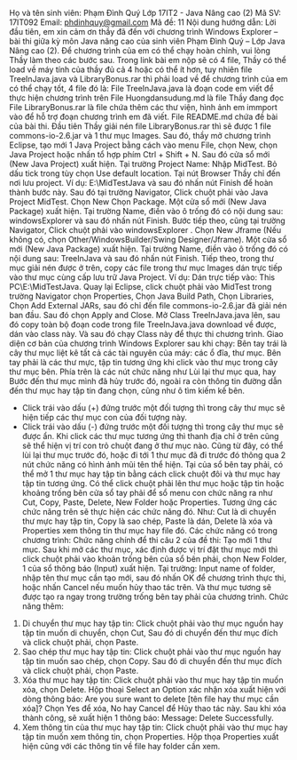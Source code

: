 Họ và tên sinh viên: Phạm Đình Quý
Lớp 17IT2 - Java Nâng cao (2)
Mã SV: 17IT092
Email: phdinhquy@gmail.com
Mã đề: 11
Nội dung hướng dẫn:
Lời đầu tiên, em xin cảm ơn thầy đã đến với chương trình Windows Explorer – bài thi giữa kỳ môn Java nâng cao của sinh viên Phạm Đình Quý – Lớp Java Nâng cao (2).
Để chương trình của em có thể chạy hoàn chỉnh, vui lòng Thầy làm theo các bước sau.
Trong link bài em nộp sẽ có 4 file, Thầy có thể load về máy tính của thầy đủ cả 4 hoặc có thể ít hơn, tuy nhiên file TreeInJava.java và LibraryBonus.rar thì phải load về để chương trình của em có thể chạy tốt, 4 file đó là: 
File TreeInJava.java là đoạn code em viết để thực hiện chương trình trên
File Huongdansudung.md là file Thầy đang đọc
File LibraryBonus.rar là file chứa thêm các thư viện, hình ảnh em immport vào để hỗ trợ đoạn chương trình em đã viết.
File README.md chứa đề bài của bài thi.
Đầu tiên Thầy giải nén file LibraryBonus.rar thì sẽ được 1 file commons-io-2.6.jar và 1 thư mục Images.
Sau đó, thầy mở chương trình Eclipse, tạo mới 1 Java Project bằng cách vào menu File, chọn New, chọn Java Project hoặc nhấn tổ hợp phím Ctrl + Shift + N. Sau đó cửa sổ mới (New Java Project) xuất hiện. Tại trường Project Name: Nhập MidTest. Bỏ dấu tick trong tùy chọn Use default location. Tại nút Browser Thầy chỉ đến nơi lưu project. Ví dụ: E:\MidTestJava và sau đó nhấn nút Finish để hoàn thành bước này.
Sau đó tại trường Navigator, Click chuột phải vào Java Project MidTest. Chọn New Chọn Package. Một cửa sổ mới (New Java Package) xuất hiện. Tại trường Name, điền vào ô trống đó có nội dung sau: windowsExplorer và sau đó nhấn nút Finish.
Bước tiếp theo, cũng  tại trường Navigator, Click chuột phải vào windowsExplorer . Chọn New Jframe (Nếu không có, chọn Other/WindowsBuilder/Swing Designer/Jframe). Một cửa sổ mới (New Java Package) xuất hiện. Tại trường Name, điền vào ô trống đó có nội dung sau: TreeInJava và sau đó nhấn nút Finish.
Tiếp theo, trong thư mục giải nén được ở trên, copy các file trong thư mục Images dán trực tiếp vào thư mục cùng cấp lưu trữ Java Project. Ví dụ: Dán trực tiếp vào: This PC\E:\MidTestJava.
Quay lại Eclipse, click chuột phải vào MidTest trong trường Navigator chọn Properties, Chọn Java Build Path, Chọn Libraries, Chọn Add External JARs, sau đó chỉ đến file commons-io-2.6.jar đã giải nén ban đầu. Sau đó chọn Apply and Close.
Mở Class TreeInJava.java lên, sau đó copy toàn bộ đoạn code trong file TreeInJava.java download về được, dán vào class này. Và sau đó chạy Class này để thực thi chương trình.
Giao diện cơ bản của chương trình Windows Explorer sau khi chạy:
Bên tay trái là cây thư mục liệt kê tất cả các tài nguyên của máy: các ổ đĩa, thư mục. Bên tay phải là các thư mực, tập tin tương ứng khi click vào thư mục trong cây thư mục bên. Phía trên là các nút chức năng như Lùi lại thư mục qua, hay Bước đến thư mục mình đã hủy trước đó, ngoài ra còn thông tin đường dẫn đến thư mục hay tập tin đang chọn, cũng như ô tìm kiếm kế bên.
+ Click trái vào dấu (+) đứng trước một đối tượng thì trong cây thư mục sẽ hiện tiếp các thư mục con của đối tượng này. 
+ Click trái vào dấu (-) đứng trước một đối tượng thì trong cây thư mục sẽ được ẩn.
Khi click các thư mục tương ứng thì thanh địa chỉ ở trên cũng sẽ thể hiện vị trí con trỏ chuột đang ở thư mục nào.
Cũng từ đây, có thể lùi lại thư mục trước đó, hoặc đi tới 1 thư mục đã đi trước đó thông qua 2 nút chức năng có hình ảnh mũi tên thể hiện.
Tại của sổ bên tay phải, có thể mở 1 thư mục hay tập tin bằng cách click chuột đôi và thư mục hay tập tin tương ứng.
Có thể click chuột phải lên thư mục hoặc tập tin hoặc khoảng trống bên cửa sổ tay phải để sổ menu con chức năng ra như Cut, Copy, Paste, Delete, New Folder hoặc Properties. Tương ứng các chức năng trên sẽ thực hiện các chức năng đó. Như: Cut là di chuyển thư mực hay tập tin, Copy là sao chép, Paste là dán, Delete là xóa và Properties xem thông tin thư mục hay file đó.
Các chức năng có trong chương trình: 
Chức năng chính để thi câu 2 của đề thi: Tạo mới 1 thư mục.
Sau khi mở các thư mục, xác định được vị trí đặt thư mục mới thì click chuột phải vào khoản trống bên của sổ bên phải, chọn New Folder, 1 của sổ thông báo (Input) xuất hiện. Tại trường: Input name of folder, nhập tên thư mục cần tạo mới, sau đó nhấn OK để chương trình thực thi, hoặc nhấn Cancel nếu muốn hủy thao tác trên. Và thư mục tương sẽ được tạo ra ngay trong trường trống bên tay phải của chương trình.
Chức năng thêm:
1.	Di chuyển thư mục hay tập tin: Click chuột phải vào thư mục nguồn hay tập tin muốn di chuyển, chọn Cut, Sau đó di chuyển đến thư mục đích và click chuột phải, chọn Paste.
2.	Sao chép thư mục hay tập tin: Click chuột phải vào thư mục nguồn hay tập tin muốn sao chép, chọn Copy. Sau đó di chuyển đến thư mục đích và click chuột phải, chọn Paste.
3.	Xóa thư mục hay tập tin: Click chuột phải vào thư mục hay tập tin muốn xóa, chọn Delete. Hộp thoại Select an Option xác nhận xóa xuất hiện với dòng thông báo: Are you sure want to delete [tên file hay thư mục cần xóa]? Chọn Yes để xóa, No hay Cancel để Hủy thao tác này. Sau khi xóa thành công, sẽ xuất hiện 1 thông báo: Message: Delete Successfully.
4.	Xem thông tin của thư mục hay tập tin: Click chuột phải vào thư mục hay tập tin muốn xem thông tin, chọn Properties. Hộp thọa Properties xuất hiện cũng với các thông tin về file hay folder cần xem.
